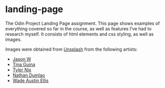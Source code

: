 # landing-page
The Odin Project Landing Page assignment. 
This page shows examples of everything covered so far in the course, as well as features I've had to research myself. It consists of html elements and css styling, as well as images.

Images were obtained from [Unsplash](https://unsplash.com/) from the following artists:

- [Jason W](https://unsplash.com/@jasonwong23)
- [Tina Guina](https://unsplash.com/@kittinskie)
- [Tyler Nix](https://unsplash.com/@nixcreative)
- [Nathan Dumlao](https://unsplash.com/@nate_dumlao)
- [Wade Austin Ellis](https://unsplash.com/@wadeaustinellis)


